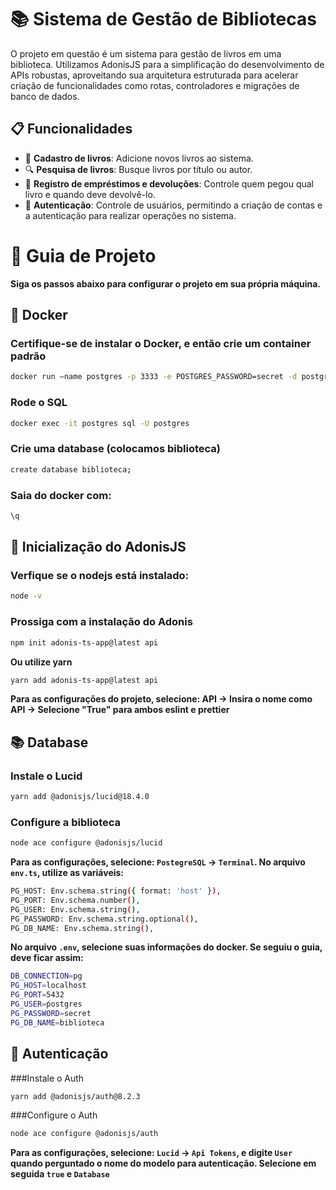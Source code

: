 # 📚 Sistema de Gestão de Bibliotecas

O projeto em questão é um sistema para gestão de livros em uma biblioteca. Utilizamos AdonisJS para a simplificação do desenvolvimento de APIs robustas, aproveitando sua arquitetura estruturada para acelerar criação de funcionalidades como rotas, controladores e migrações de banco de dados. 

## 📋 Funcionalidades

- 📕 **Cadastro de livros**: Adicione novos livros ao sistema.
- 🔍 **Pesquisa de livros**: Busque livros por título ou autor.
- 📝 **Registro de empréstimos e devoluções**: Controle quem pegou qual livro e quando deve devolvê-lo.
- 🔐 **Autenticação**: Controle de usuários, permitindo a criação de contas e a autenticação para realizar operações no sistema.

# 🚀 Guia de Projeto

**Siga os passos abaixo para configurar o projeto em sua própria máquina.**
## **🐳 Docker**

### Certifique-se de instalar o Docker, e então crie um container padrão

```bash
docker run –name postgres -p 3333 -e POSTGRES_PASSWORD=secret -d postgres

```

### Rode o SQL 
```bash
docker exec -it postgres sql -U postgres
```

### Crie uma database (colocamos biblioteca)
```bash
create database biblioteca;
```

### Saia do docker com:
```bash
\q
```
## 🏁 Inicialização do AdonisJS

### Verfique se o nodejs está instalado:

```bash
node -v

```
### Prossiga com a instalação do Adonis

```bash
npm init adonis-ts-app@latest api
```
**Ou utilize yarn**

```bash
yarn add adonis-ts-app@latest api
```
**Para as configurações do projeto, selecione: API -> Insira o nome como API -> Selecione "True" para ambos eslint e prettier**

## 📚 Database

### Instale o Lucid

```bash
yarn add @adonisjs/lucid@18.4.0
```
### Configure a biblioteca

```bash
node ace configure @adonisjs/lucid
```
**Para as configurações, selecione: `PostegreSQL` -> `Terminal`.
No arquivo `env.ts`, utilize as variáveis:**

```bash
PG_HOST: Env.schema.string({ format: 'host' }),
PG_PORT: Env.schema.number(),
PG_USER: Env.schema.string(),
PG_PASSWORD: Env.schema.string.optional(),
PG_DB_NAME: Env.schema.string(),
```

**No arquivo `.env`, selecione suas informações do docker. Se seguiu o guia, deve ficar assim:**
```bash
DB_CONNECTION=pg
PG_HOST=localhost
PG_PORT=5432
PG_USER=ṕostgres
PG_PASSWORD=secret
PG_DB_NAME=biblioteca
```

## 🔐 Autenticação

###Instale o Auth
```bash
yarn add @adonisjs/auth@8.2.3
```
###Configure o Auth
```bash
node ace configure @adonisjs/auth
```
**Para as configurações, selecione: `Lucid` -> `Api Tokens`, e digite `User` quando perguntado o nome do modelo para autenticação. Selecione em seguida `true` e `Database`**
